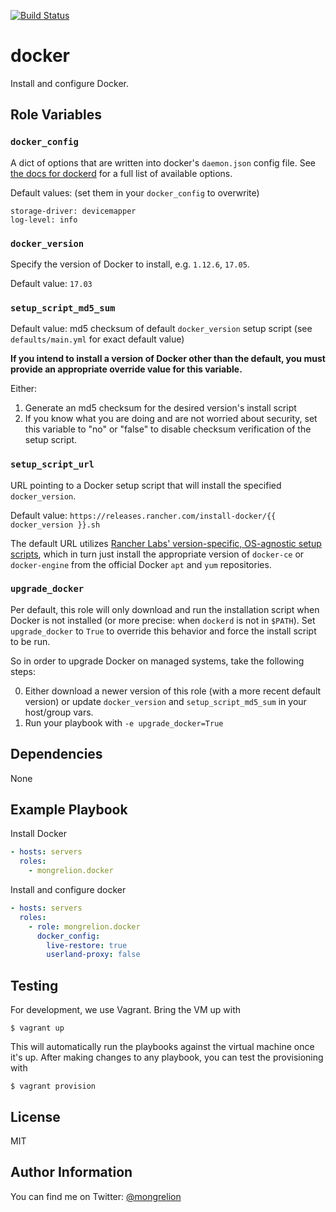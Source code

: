 [![Build Status](https://travis-ci.org/mongrelion/ansible-role-docker.svg?branch=master)](https://travis-ci.org/mongrelion/ansible-role-docker)

docker
=========

Install and configure Docker.

Role Variables
--------------

### `docker_config`

A dict of options that are written into docker's `daemon.json` config file. See [the docs for dockerd](https://docs.docker.com/engine/reference/commandline/dockerd/) for a full list of available options.

Default values: (set them in your `docker_config` to overwrite)

    storage-driver: devicemapper
    log-level: info

### `docker_version`

Specify the version of Docker to install, e.g. `1.12.6`, `17.05`.

Default value: `17.03`

### `setup_script_md5_sum`

Default value: md5 checksum of default `docker_version` setup script (see `defaults/main.yml` for exact default value)

**If you intend to install a version of Docker other than the default, you must provide an appropriate override value for this variable.**

Either:

1. Generate an md5 checksum for the desired version's install script
1. If you know what you are doing and are not worried about security, set this variable to "no" or "false" to disable checksum verification of the setup script.

### `setup_script_url`

URL pointing to a Docker setup script that will install the specified `docker_version`.

Default value: `https://releases.rancher.com/install-docker/{{ docker_version }}.sh`

The default URL utilizes [Rancher Labs' version-specific, OS-agnostic setup scripts](https://github.com/rancher/install-docker), which in turn just install the appropriate version of `docker-ce` or `docker-engine` from the official Docker `apt` and `yum` repositories.

### `upgrade_docker`

Per default, this role will only download and run the installation script when
Docker is not installed (or more precise: when `dockerd` is not in `$PATH`). Set
`upgrade_docker` to `True` to override this behavior and force the install
script to be run.

So in order to upgrade Docker on managed systems, take the following steps:

0. Either download a newer version of this role (with a more recent default
   version) or update `docker_version` and `setup_script_md5_sum` in your
   host/group vars.
1. Run your playbook with `-e upgrade_docker=True`


Dependencies
------------

None

Example Playbook
----------------
Install Docker
```yaml
- hosts: servers
  roles:
    - mongrelion.docker
```

Install and configure docker
```yaml
- hosts: servers
  roles:
    - role: mongrelion.docker
      docker_config:
        live-restore: true
        userland-proxy: false
```

Testing
-------
For development, we use Vagrant.
Bring the VM up with

```
$ vagrant up
```

This will automatically run the playbooks against the virtual machine once it's up.
After making changes to any playbook, you can test the provisioning with

```
$ vagrant provision
```

License
-------

MIT

Author Information
------------------

You can find me on Twitter: [@mongrelion](https://twitter.com/mongrelion)
